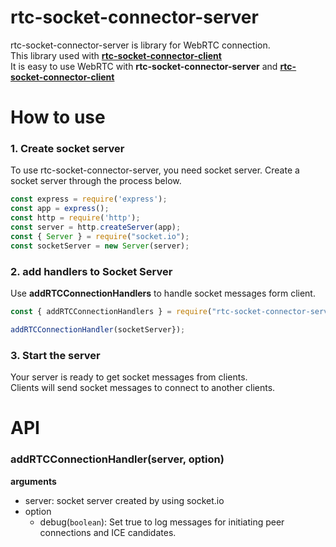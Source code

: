 # rtc-socket-connector-server

rtc-socket-connector-server is library for WebRTC connection.  
This library used with [**rtc-socket-connector-client**]([r](https://github.com/jungdu/rtc-socket-connector-server))  
It is easy to use WebRTC with **rtc-socket-connector-server** and [**rtc-socket-connector-client**](https://github.com/jungdu/rtc-socket-connector-server)


# How to use

### 1. Create socket server  
To use rtc-socket-connector-server, you need socket server.
Create a socket server through the process below.
```javascript
const express = require('express');
const app = express();
const http = require('http');
const server = http.createServer(app);
const { Server } = require("socket.io");
const socketServer = new Server(server);
```

### 2. add handlers to Socket Server

Use **addRTCConnectionHandlers** to handle socket messages form client.

```javascript
const { addRTCConnectionHandlers } = require("rtc-socket-connector-server")

addRTCConnectionHandler(socketServer});
```

### 3. Start the server
Your server is ready to get socket messages from clients.  
Clients will send socket messages to connect to another clients.  


# API

### addRTCConnectionHandler(server, option)
**arguments**
- server: socket server created by using socket.io
- option
  - debug(```boolean```): Set true to log messages for initiating peer connections and ICE candidates.
